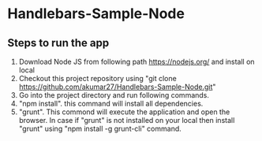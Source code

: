 # Handlebars-Sample-Node
## Steps to run the app

1. Download Node JS from following path https://nodejs.org/ and install on local
2. Checkout this project repository using "git clone https://github.com/akumar27/Handlebars-Sample-Node.git"
3. Go into the project directory and run following commands. 
4. "npm install". this command will install all dependencies.
5. "grunt". This commond will execute the application and open the browser. In case if "grunt" is not installed on your local then install "grunt" using "npm install -g grunt-cli" command. 
